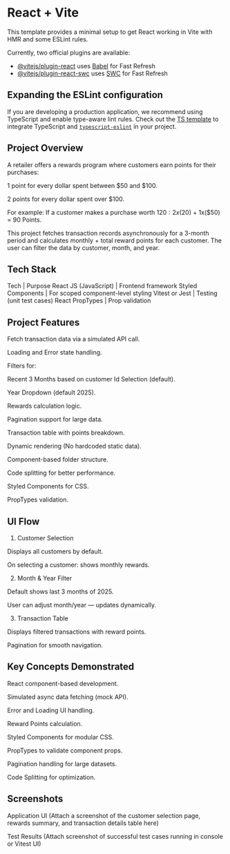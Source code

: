 # React + Vite

This template provides a minimal setup to get React working in Vite with HMR and some ESLint rules.

Currently, two official plugins are available:

- [@vitejs/plugin-react](https://github.com/vitejs/vite-plugin-react/blob/main/packages/plugin-react/README.md) uses [Babel](https://babeljs.io/) for Fast Refresh
- [@vitejs/plugin-react-swc](https://github.com/vitejs/vite-plugin-react-swc) uses [SWC](https://swc.rs/) for Fast Refresh

## Expanding the ESLint configuration

If you are developing a production application, we recommend using TypeScript and enable type-aware lint rules. Check out the [TS template](https://github.com/vitejs/vite/tree/main/packages/create-vite/template-react-ts) to integrate TypeScript and [`typescript-eslint`](https://typescript-eslint.io) in your project.


## Project Overview

A retailer offers a rewards program where customers earn points for their purchases:

1 point for every dollar spent between $50 and $100.

2 points for every dollar spent over $100.

For example:
If a customer makes a purchase worth $120:
2x($20) + 1x($50) = 90 Points.

This project fetches transaction records asynchronously for a 3-month period and calculates monthly + total reward points for each customer. The user can filter the data by customer, month, and year.

## Tech Stack

Tech                  | Purpose
React JS (JavaScript) | Frontend framework
Styled Components     | For scoped component-level styling
Vitest or Jest        | Testing (unit test cases)
React PropTypes       | Prop validation

## Project Features

Fetch transaction data via a simulated API call.

Loading and Error state handling.

Filters for:

Recent 3 Months based on customer Id Selection (default).

Year Dropdown (default 2025).

Rewards calculation logic.

Pagination support for large data.

Transaction table with points breakdown.

Dynamic rendering (No hardcoded static data).

Component-based folder structure.

Code splitting for better performance.

Styled Components for CSS.

PropTypes validation.

## UI Flow

1. Customer Selection

Displays all customers by default.

On selecting a customer: shows monthly rewards.

2. Month & Year Filter

Default shows last 3 months of 2025.

User can adjust month/year — updates dynamically.

3. Transaction Table

Displays filtered transactions with reward points.

Pagination for smooth navigation.

## Key Concepts Demonstrated


React component-based development.

Simulated async data fetching (mock API).

Error and Loading UI handling.

Reward Points calculation.

Styled Components for modular CSS.

PropTypes to validate component props.

Pagination handling for large datasets.

Code Splitting for optimization.

## Screenshots

 Application UI
(Attach a screenshot of the customer selection page, rewards summary, and transaction details table here)

 Test Results
(Attach screenshot of successful test cases running in console or Vitest UI)

